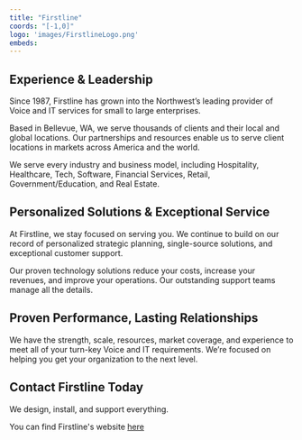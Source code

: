 ```yaml
---
title: "Firstline"
coords: "[-1,0]"
logo: 'images/FirstlineLogo.png'
embeds:
---
```


## Experience & Leadership
Since 1987, Firstline has grown into the Northwest’s leading provider of Voice and IT services for small to large enterprises.

Based in Bellevue, WA, we serve thousands of clients and their local and global locations. Our partnerships and resources enable us to serve client locations in markets across America and the world.

We serve every industry and business model, including Hospitality, Healthcare, Tech, Software, Financial Services, Retail, Government/Education, and Real Estate.

## Personalized Solutions & Exceptional Service
At Firstline, we stay focused on serving you. We continue to build on our record of personalized strategic planning, single-source solutions, and exceptional customer support.

Our proven technology solutions reduce your costs, increase your revenues, and improve your operations. Our outstanding support teams manage all the details.

## Proven Performance, Lasting Relationships
We have the strength, scale, resources, market coverage, and experience to meet all of your turn-key Voice and IT requirements. We’re focused on helping you get your organization to the next level.

## Contact Firstline Today
We design, install, and support everything.

You can find Firstline's website [here](https://www.firstline.net/)